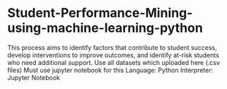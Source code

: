 # Student-Performance-Mining-using-machine-learning-python
This process aims to identify factors that contribute to student success, develop interventions to improve outcomes, and identify at-risk students who need additional support.
Use all datasets which uploaded here (.csv files)
Must use jupyter notebook for this 
Language: Python
Interpreter: Jupyter Notebook
